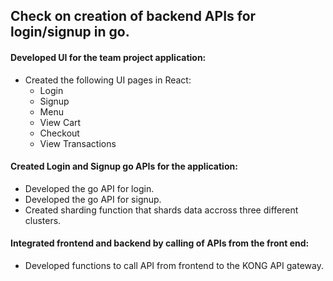 ## Check on creation of backend APIs for login/signup in go.

#### Developed UI for the team project application:

  - Created the following UI pages in React:
	  - Login
    - Signup
    - Menu
    - View Cart
    - Checkout
    - View Transactions
	  
#### Created Login and Signup go APIs for the application:

  - Developed the go API for login.
  - Developed the go API for signup.
  - Created sharding function that shards data accross three different clusters.
 
#### Integrated frontend and backend by calling of APIs from the front end:

  - Developed functions to call API from frontend to the KONG API gateway.
